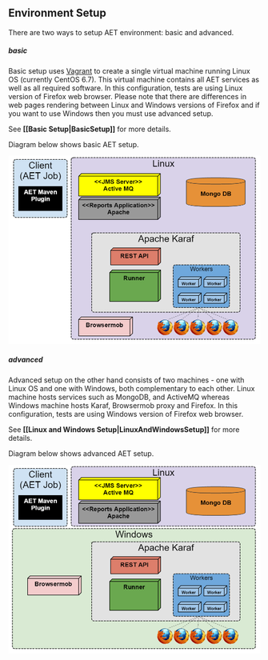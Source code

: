 ## Environment Setup

There are two ways to setup AET environment: basic and advanced.

##### basic

Basic setup uses [Vagrant](https://www.vagrantup.com/) to create a single virtual machine running Linux OS (currently CentOS 6.7). This virtual machine contains all AET services as well as all required software. In this configuration, tests are using Linux version of Firefox web browser. Please note that there are differences in web pages rendering between Linux and Windows versions of Firefox and if you want to use Windows then you must use advanced setup.

See **[[Basic Setup|BasicSetup]]** for more details.

Diagram below shows basic AET setup.

![aet-setup-basic](assets/diagrams/aet-setup-basic.png)

##### advanced

Advanced setup on the other hand consists of two machines - one with Linux OS and one with Windows, both complementary to each other. Linux machine hosts services such as MongoDB, and ActiveMQ whereas Windows machine hosts Karaf, Browsermob proxy and Firefox. In this configuration, tests are using Windows version of Firefox web browser.

See **[[Linux and Windows Setup|LinuxAndWindowsSetup]]** for more details.

Diagram below shows advanced AET setup.

![aet-setup-advanced](assets/diagrams/aet-setup-advanced.png)

